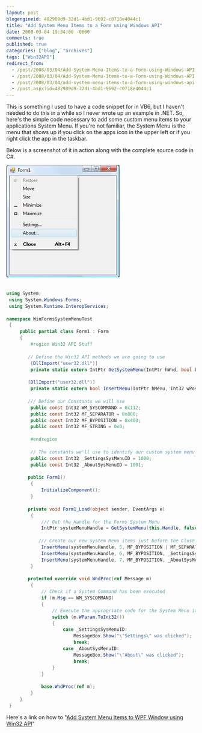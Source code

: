 ```yaml
---
layout: post
blogengineid: 482989d9-32d1-4bd1-9692-c0718e4044c1
title: "Add System Menu Items to a Form using Windows API"
date: 2008-03-04 19:34:00 -0600
comments: true
published: true
categories: ["blog", "archives"]
tags: ["Win32API"]
redirect_from: 
  - /post/2008/03/04/Add-System-Menu-Items-to-a-Form-using-Windows-API.aspx
  - /post/2008/03/04/Add-System-Menu-Items-to-a-Form-using-Windows-API
  - /post/2008/03/04/add-system-menu-items-to-a-form-using-windows-api
  - /post.aspx?id=482989d9-32d1-4bd1-9692-c0718e4044c1
---
```

<!-- more -->

This is something I used to have a code snippet for in VB6, but I haven't needed to do this in a while so I never wrote up an example in .NET. So, here's the simple code necessary to add some custom menu items to your applications System Menu. If you're not familiar, the System Menu is the menu that shows up if you click on the apps icon in the upper left or if you right click the app in the taskbar.

Below is a screenshot of it in action along with the complete source code in C#.

<img src="/files/Win32API_AddSystemMenuItem.png" alt="" width="301" height="299" />

```csharp

using System;
 using System.Windows.Forms;
 using System.Runtime.InteropServices;

namespace WinFormsSystemMenuTest
 {
     public partial class Form1 : Form
     {
         #region Win32 API Stuff

        // Define the Win32 API methods we are going to use
         [DllImport("user32.dll")]
         private static extern IntPtr GetSystemMenu(IntPtr hWnd, bool bRevert);

        [DllImport("user32.dll")]
         private static extern bool InsertMenu(IntPtr hMenu, Int32 wPosition, Int32 wFlags, Int32 wIDNewItem, string lpNewItem);

        /// Define our Constants we will use
         public const Int32 WM_SYSCOMMAND = 0x112;
         public const Int32 MF_SEPARATOR = 0x800;
         public const Int32 MF_BYPOSITION = 0x400;
         public const Int32 MF_STRING = 0x0;
         
         #endregion
         
         // The constants we'll use to identify our custom system menu items
         public const Int32 _SettingsSysMenuID = 1000;
         public const Int32 _AboutSysMenuID = 1001;

        public Form1()
         {
             InitializeComponent();
         }

        private void Form1_Load(object sender, EventArgs e)
         {
             /// Get the Handle for the Forms System Menu
             IntPtr systemMenuHandle = GetSystemMenu(this.Handle, false);

            /// Create our new System Menu items just before the Close menu item
             InsertMenu(systemMenuHandle, 5, MF_BYPOSITION | MF_SEPARATOR, 0, string.Empty); // <-- Add a menu seperator
             InsertMenu(systemMenuHandle, 6, MF_BYPOSITION, _SettingsSysMenuID, "Settings...");
             InsertMenu(systemMenuHandle, 7, MF_BYPOSITION, _AboutSysMenuID, "About...");
         }

        protected override void WndProc(ref Message m)
         {
             // Check if a System Command has been executed
             if (m.Msg == WM_SYSCOMMAND)
             {
                 // Execute the appropriate code for the System Menu item that was clicked
                 switch (m.WParam.ToInt32())
                 {
                     case _SettingsSysMenuID:
                         MessageBox.Show("\"Settings\" was clicked");
                         break;
                     case _AboutSysMenuID:
                         MessageBox.Show("\"About\" was clicked");
                         break;
                 }
             }
             
             base.WndProc(ref m);
         }
     }
 }

```

Here's a link on how to "<a href="/post/2008/03/Add-System-Menu-Items-to-WPF-Window-using-Win32-API.aspx">Add System Menu Items to WPF Window using Win32 API</a>"
